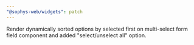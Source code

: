 ```yaml
---
"@sophys-web/widgets": patch
---
```


Render dynamically sorted options by selected first on multi-select form field component and added "select/unselect all" option.
